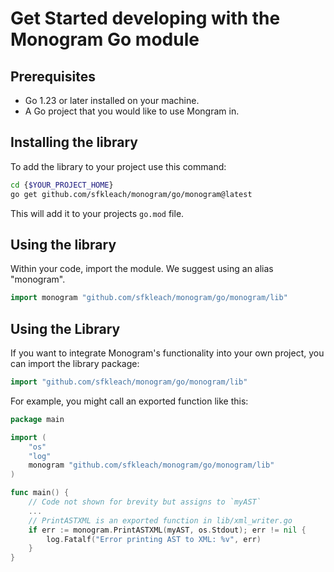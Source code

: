 # Get Started developing with the Monogram Go module

## Prerequisites

- Go 1.23 or later installed on your machine.
- A Go project that you would like to use Mongram in.

## Installing the library

To add the library to your project use this command:

```sh
cd {$YOUR_PROJECT_HOME}
go get github.com/sfkleach/monogram/go/monogram@latest
```

This will add it to your projects `go.mod` file.

## Using the library

Within your code, import the module. We suggest using an alias "monogram".

```go
import monogram "github.com/sfkleach/monogram/go/monogram/lib"
```

## Using the Library

If you want to integrate Monogram's functionality into your own project, you can import the library package:

```go
import "github.com/sfkleach/monogram/go/monogram/lib"
```

For example, you might call an exported function like this:

```go
package main

import (
    "os"
    "log"
    monogram "github.com/sfkleach/monogram/go/monogram/lib"
)

func main() {
    // Code not shown for brevity but assigns to `myAST`
    ...
    // PrintASTXML is an exported function in lib/xml_writer.go
    if err := monogram.PrintASTXML(myAST, os.Stdout); err != nil {
        log.Fatalf("Error printing AST to XML: %v", err)
    }
}
```
